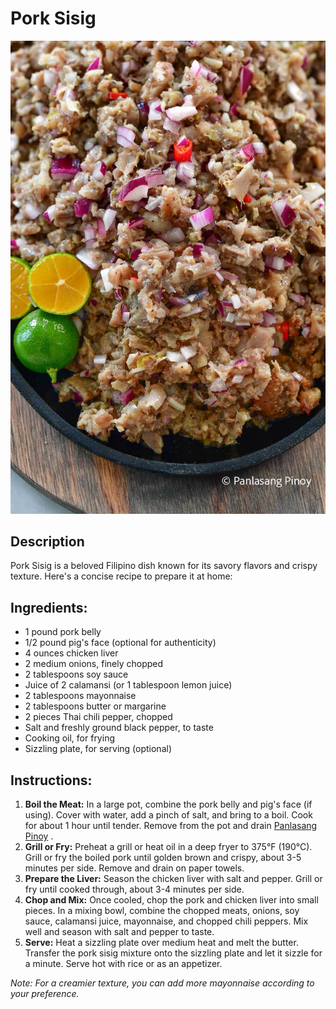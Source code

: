 # Pork Sisig

![sisig](image/sisig/1729220769675.png "Pork Sisig")

## Description

Pork Sisig is a beloved Filipino dish known for its savory flavors and crispy texture. Here's a concise recipe to prepare it at home:

## **Ingredients:**

* 1 pound pork belly
* 1/2 pound pig's face (optional for authenticity)
* 4 ounces chicken liver
* 2 medium onions, finely chopped
* 2 tablespoons soy sauce
* Juice of 2 calamansi (or 1 tablespoon lemon juice)
* 2 tablespoons mayonnaise
* 2 tablespoons butter or margarine
* 2 pieces Thai chili pepper, chopped
* Salt and freshly ground black pepper, to taste
* Cooking oil, for frying
* Sizzling plate, for serving (optional)

## **Instructions:**

1. **Boil the Meat:** In a large pot, combine the pork belly and pig's face (if using). Cover with water, add a pinch of salt, and bring to a boil. Cook for about 1 hour until tender. Remove from the pot and drain
   [Panlasang Pinoy](https://panlasangpinoy.com/pork-sisig/)
   .
2. **Grill or Fry:** Preheat a grill or heat oil in a deep fryer to 375°F (190°C). Grill or fry the boiled pork until golden brown and crispy, about 3-5 minutes per side. Remove and drain on paper towels.
3. **Prepare the Liver:** Season the chicken liver with salt and pepper. Grill or fry until cooked through, about 3-4 minutes per side.
4. **Chop and Mix:** Once cooled, chop the pork and chicken liver into small pieces. In a mixing bowl, combine the chopped meats, onions, soy sauce, calamansi juice, mayonnaise, and chopped chili peppers. Mix well and season with salt and pepper to taste.
5. **Serve:** Heat a sizzling plate over medium heat and melt the butter. Transfer the pork sisig mixture onto the sizzling plate and let it sizzle for a minute. Serve hot with rice or as an appetizer.

*Note: For a creamier texture, you can add more mayonnaise according to your preference.*
